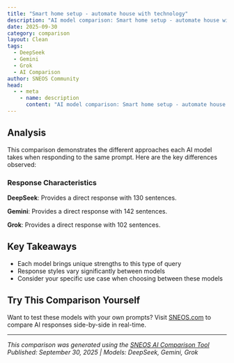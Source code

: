 ```yaml
---
title: "Smart home setup - automate house with technology"
description: "AI model comparison: Smart home setup - automate house with technology..."
date: 2025-09-30
category: comparison
layout: Clean
tags:
  - DeepSeek
  - Gemini
  - Grok
  - AI Comparison
author: SNEOS Community
head:
  - - meta
    - name: description
      content: "AI model comparison: Smart home setup - automate house with technology..."
---
```


<ChatComparison
  title="Smart home setup - automate house with technology"
  prompt="Smart home setup - automate house with technology"
  :responses='{"DeepSeek": "Of course! Setting up a smart home is an exciting project that can make your life more convenient, secure, and efficient. Here is a comprehensive guide to get you started, from planning to advanced automation.\n\n### Phase 1: The Foundation - Planning \u0026 Connectivity\n\nBefore buying any gadgets, a little planning goes a long way.\n\n**1. Choose Your Ecosystem (The Brain):**\nThis is the most crucial decision. Your ecosystem determines which devices work together seamlessly and which voice assistant you\u0027ll use.\n\n* **Amazon Alexa:** Great for broad device compatibility and shopping-centric commands. (e.g., Echo Dot, Echo Show).\n* **Google Assistant:** Excellent for answering questions and integrating with Google services like Calendar. (e.g., Google Nest Hub, Nest Mini).\n* **Apple HomeKit:** Top-tier for privacy and security, with a focus on a seamless experience for Apple users. Requires \u0022Works with Apple HomeKit\u0022 certified devices (e.g., HomePod Mini, Apple TV, or iPad as a hub).\n\n**Recommendation:** If you\u0027re deep in the Apple ecosystem, choose HomeKit. For most others, Alexa or Google Assistant offer more flexibility and lower-cost options.\n\n**2. Secure Your Network (The Nervous System):**\nSmart devices put more demand on your Wi-Fi.\n* **A Strong Router:** Ensure you have a reliable, modern router.\n* **Wi-Fi Bands:** Use a dual-band router. Put most smart devices on the 2.4GHz band (for better range) and reserve the 5GHz band for phones, laptops, and streaming.\n* **Consider a Separate Network:** For advanced users, creating a separate \u0022IoT\u0022 (Internet of Things) network for your smart devices can enhance security.\n* **A Good Mesh Wi-Fi System** (like eero, Google Nest Wifi, or TP-Link Deco) is highly recommended for whole-home coverage without dead zones.\n\n**3. Communication Protocols (The Language):**\nDevices talk to each other and your hub using different \u0022languages.\u0022\n* **Wi-Fi:** Most common. Easy to set up but can clog your network if you have dozens of devices.\n* **Bluetooth:** Short-range, used for some individual devices like smart locks.\n* **Zigbee / Z-Wave:** These are \u0022mesh\u0022 protocols. Each device helps extend the network\u0027s range, they are very reliable, and don\u0027t use Wi-Fi bandwidth. They require a specific hub (like Samsung SmartThings, Hubitat, or the Aeotec Hub).\n* **Thread:** The new, modern standard. It\u0027s a low-power, responsive, and secure mesh protocol. It\u0027s built into the latest Apple, Google, Nanoleaf, and Eve devices. **Matter** (see below) runs on Thread.\n\n**4. Matter - The Unifying Standard:**\n**Matter** is a new, open-source, royalty-free connectivity standard. It promises that a Matter-certified device will work with *any* major ecosystem (Apple, Google, Amazon, Samsung). **When buying new devices, prioritize Matter-enabled ones for future-proofing.**\n\n---\n\n### Phase 2: Start Smart - Entry Points \u0026 Core Devices\n\nStart with a few devices to get a feel for the system before expanding.\n\n**1. The Hub \u0026 Voice Assistant:**\n* Buy a smart speaker or smart display that fits your chosen ecosystem (e.g., an Echo Dot for Alexa, a Nest Mini for Google, a HomePod mini for Apple).\n* This will be your primary way to control things by voice.\n\n**2. Smart Lighting (The Biggest \u0022Wow\u0022 Factor):**\nEasiest to install and most noticeable upgrade.\n* **Smart Bulbs (e.g., Philips Hue, LIFX, Nanoleaf):** Screw in like a regular bulb. Best for lamps and fixtures with no more than 3-4 bulbs. You can change color and color temperature.\n* **Smart Switches (e.g., Lutron Cas\u00E9ta, Kasa Smart):** Replace your existing light switches. Better for rooms with many bulbs (like a kitchen with downlights) because you can still use the physical switch. Lutron is renowned for rock-solid reliability (uses its own proprietary hub).\n* **Smart Plugs:** Turn any \u0022dumb\u0022 appliance (like a lamp, fan, or coffee maker) into a smart device.\n\n**3. Smart Speaker in a Central Location:**\nPlace your first smart speaker in a common area like the living room or kitchen.\n\n---\n\n### Phase 3: Expand \u0026 Automate - Room-by-Room Guide\n\nNow, build out individual rooms with purpose.\n\n**Living Room:**\n* **Smart Lighting:** Smart bulbs for lamps, a smart switch for the main overhead light.\n* **Smart TV \u0026 Streaming:** Use a Fire TV Stick, Google Chromecast, or Apple TV for voice-controlled streaming.\n* **Smart Blinds:** (e.g., IKEA, Lutron) Automate opening and closing.\n* **Universal Remote:** A hub like the **Logitech Harmony** (now discontinued but still great) or its successors can control your TV, sound system, and lights with one command.\n\n**Kitchen:**\n* **Smart Display:** A device with a screen (Echo Show, Nest Hub) is perfect for recipes, video calls, and watching TV while cooking.\n* **Smart Plug:** For the coffee maker (\u0022Alexa, turn on the coffee maker\u0022).\n* **Smart Oven/Appliances:** (e.g., June, GE) Preheat remotely and get notifications when food is ready.\n\n**Bedroom:**\n* **Smart Bulbs:** Wake up with a gentle, simulated sunrise.\n* **Smart Ceiling Fan:** (e.g., Hunter) Control speed and light.\n* **Smart Alarm Clock:** Use a smart display or a dedicated device.\n\n**Entryway \u0026 Security:**\n* **Smart Lock:** (e.g., Yale, August) Lock/unlock remotely, create temporary codes for guests.\n* **Video Doorbell:** (e.g., Ring, Nest Doorbell) See and talk to visitors from anywhere.\n* **Smart Cameras:** For indoor/outdoor security monitoring.\n* **Smart Garage Door Opener:** (e.g., MyQ) Get alerts and open/close from your phone.\n\n**Whole Home:**\n* **Smart Thermostat:** (e.g., Nest, Ecobee) Learns your schedule and saves energy.\n* **Smart Sensors:** Door/window sensors, motion sensors, water leak sensors.\n\n---\n\n### Phase 4: The Magic - Routines \u0026 Automation\n\nThis is where your house becomes truly \u0022smart.\u0022 Instead of controlling individual devices, you trigger events.\n\n**Example Routines:**\n\n* **\u0022Good Morning\u0022 Routine:**\n * **Trigger:** Voice command or a scheduled time (e.g., 7:00 AM).\n * **Actions:** Lights turn on slowly to 50%, thermostat adjusts, coffee maker turns on, your phone tells you the weather and your calendar for the day.\n* **\u0022Goodnight\u0022 Routine:**\n * **Trigger:** Voice command (\u0022Alexa, goodnight\u0022).\n * **Actions:** All lights turn off, doors lock, thermostat lowers, security cameras arm.\n* **\u0022Movie Time\u0022 Routine:**\n * **Trigger:** Voice command or a button press.\n * **Actions:** Living room lights dim to 10%, TV and sound system turn on, blinds close.\n* **\u0022Leaving Home\u0022 Routine:**\n * **Trigger:** A smart button by the door or geofencing (your phone\u0027s location).\n * **Actions:** All lights turn off, thermostat adjusts, all plugs turn off, robot vacuum starts cleaning.\n\n---\n\n### Sample Beginner\u0027s Shopping List (Google/Alexa Focused)\n\n1. **Google Nest Hub (or Echo Show 8)** - Your central control screen.\n2. **Google Nest Mini (or Echo Dot)** - For another room.\n3. **Nest Thermostat (or Ecobee)** - For energy savings.\n4. **TP-Link Kasa Smart Plugs (4-pack)** - To automate lamps and appliances.\n5. **Philips Hue White Starter Kit** (includes bridge and 2-3 bulbs) - For your best lamps.\n6. **Lutron Cas\u00E9ta Smart Dimmer Switch Kit** - For your main living room light.\n\n### Pro Tips \u0026 Cautions\n\n* **Start Small:** Don\u0027t try to automate your entire house in one weekend.\n* **Check Compatibility:** Before you buy, always confirm the device works with your chosen ecosystem (Alexa, Google, or Apple).\n* **Security:** Always change default passwords. Keep your router\u0027s firmware updated. Buy from reputable brands.\n* **Privacy:** Understand what data your devices collect. Mute the microphone on smart speakers when having private conversations.\n\nEnjoy the journey! Building a smart home is a rewarding hobby that truly enhances daily living.", "Gemini": "Okay, let\u0027s break down how to automate your house and turn it into a smart home. This is a big topic, but we can cover the essential steps, considerations, and technologies involved.\n\n**I. Planning \u0026 Goal Setting:**\n\n* **Define Your Goals:** This is *crucial*. Why do you want a smart home? Examples:\n * **Convenience:** Automated lights, locks, temperature control.\n * **Energy Savings:** Smart thermostats, lighting schedules, appliance monitoring.\n * **Security:** Smart locks, security cameras, alarm systems, motion sensors.\n * **Entertainment:** Whole-home audio, smart TVs, voice control of media.\n * **Accessibility:** Remote control of devices for elderly or disabled individuals.\n\n* **Prioritize:** You don\u0027t have to do everything at once. Start with the most impactful or desired features. A phased approach is often best.\n * **Example Phase 1:** Smart lighting and thermostat.\n * **Example Phase 2:** Smart locks and security cameras.\n * **Example Phase 3:** Smart entertainment system.\n\n* **Budget:** Smart home tech can range from very affordable to quite expensive. Set a realistic budget *before* you start buying things. Factor in:\n * **Device Costs:** Individual gadgets.\n * **Hub/Controller Costs:** If required (see below).\n * **Installation Costs:** If you need professional help (electrical work, camera mounting, etc.).\n * **Subscription Costs:** Some services (security monitoring, cloud storage for cameras) require monthly fees.\n\n* **Research \u0026 Compatibility:** Make sure the devices you choose will work together. Think about:\n * **Protocols:** Wi-Fi, Zigbee, Z-Wave, Bluetooth. (See details below)\n * **Ecosystems:** Amazon Alexa, Google Assistant, Apple HomeKit. Choose one ecosystem to start with, and try to stick with it for seamless integration.\n * **Device Compatibility:** Read reviews and check product specifications to ensure devices are compatible with your chosen ecosystem and protocol.\n\n* **Assess Your Home:** Consider your home\u0027s:\n * **Wi-Fi Coverage:** A strong, reliable Wi-Fi network is essential. Consider a mesh Wi-Fi system for larger homes.\n * **Electrical Wiring:** Some devices require neutral wires, which older homes may lack. This could affect smart switches and outlets.\n * **Door/Window Types:** This impacts the type of smart locks and sensors you can install.\n\n**II. Key Technologies \u0026 Devices:**\n\n* **Smart Speakers/Voice Assistants:** (The Brains)\n * **Amazon Echo (Alexa):** Popular, vast ecosystem, good compatibility.\n * **Google Home/Nest (Google Assistant):** Excellent voice recognition, integrates well with Google services.\n * **Apple HomePod (Siri/HomeKit):** Strong privacy focus, integrates seamlessly with Apple devices.\n * **Function:** Voice control, hub for some devices, automation routines, music playback, information.\n\n* **Smart Hubs/Controllers:** (The Translators)\n * **Purpose:** Connect devices that use different communication protocols (Zigbee, Z-Wave) to your Wi-Fi network and voice assistant.\n * **Examples:**\n * **Samsung SmartThings Hub:** Supports Zigbee, Z-Wave, and Wi-Fi. Versatile.\n * **Hubitat Elevation:** Local processing for increased privacy and reliability.\n * **Apple HomePod/Apple TV:** Acts as a HomeKit hub.\n * **Note:** Some devices (like many Wi-Fi smart bulbs) don\u0027t *require* a dedicated hub because they connect directly to your Wi-Fi. But a hub can offer advantages for managing multiple devices and creating complex automations.\n\n* **Smart Lighting:**\n * **Smart Bulbs:** Easy to install, color changing options, dimming, scheduling. (Philips Hue, LIFX, Wyze Bulb)\n * **Smart Switches/Dimmers:** Control existing lights, often require neutral wires. (Lutron Caseta, Kasa Smart)\n * **Motion Sensors:** Trigger lights automatically when motion is detected.\n\n* **Smart Thermostats:**\n * **Nest Learning Thermostat:** Learns your habits, energy saving.\n * **Ecobee Smart Thermostat:** Remote sensors for temperature control in multiple rooms.\n * **Honeywell Home:** Geofencing, scheduling.\n * **Features:** Remote control, scheduling, geofencing (adjust temperature based on your location), energy monitoring.\n\n* **Smart Locks:**\n * **August Smart Lock Pro:** Retrofits existing deadbolts, auto-unlock, remote access.\n * **Schlage Encode:** Wi-Fi enabled, no hub required, keypad entry.\n * **Yale Assure Lock:** Keypad entry, Z-Wave/Zigbee compatible.\n * **Features:** Remote locking/unlocking, keyless entry, activity monitoring, temporary access codes.\n\n* **Security Cameras:**\n * **Arlo Pro/Ultra:** Wireless, battery-powered, weatherproof, cloud storage.\n * **Ring Spotlight/Floodlight Cam:** Motion detection, two-way audio, integrated lighting.\n * **Wyze Cam:** Affordable, good image quality, local storage (SD card).\n * **Nest Cam:** Integrated with Nest ecosystem, facial recognition.\n * **Considerations:** Wired vs. wireless, indoor vs. outdoor, cloud storage vs. local storage, resolution, field of view, night vision.\n\n* **Smart Plugs/Outlets:**\n * **Kasa Smart Plug:** Control lamps, fans, small appliances remotely, scheduling.\n * **Wyze Plug:** Affordable, compact.\n * **Features:** Remote control, scheduling, energy monitoring.\n\n* **Smart Sensors:**\n * **Motion Sensors:** Detect movement, trigger lights, security alerts.\n * **Door/Window Sensors:** Detect when doors/windows are opened, security alerts.\n * **Water Leak Sensors:** Detect leaks, prevent water damage.\n * **Smoke/CO Detectors:** Smart alerts, integration with smart home systems.\n\n* **Smart Irrigation/Sprinkler Controllers:**\n * **Rachio:** Weather-based watering, remote control.\n * **Orbit B-hyve:** Wi-Fi controlled, smart watering.\n\n* **Smart Entertainment:**\n * **Smart TVs:** Built-in streaming apps, voice control (Samsung, LG, Sony, etc.).\n * **Streaming Devices:** Roku, Apple TV, Amazon Fire TV Stick.\n * **Smart Sound Systems:** Sonos, Bose, etc.\n\n**III. Protocols \u0026 Communication:**\n\n* **Wi-Fi:** Most common, devices connect directly to your home Wi-Fi network.\n* **Zigbee:** Low-power, mesh network (devices relay signals to each other), requires a hub.\n* **Z-Wave:** Low-power, mesh network, requires a hub, often used for security devices.\n* **Bluetooth:** Short-range, direct connection to a phone or device, not ideal for whole-home automation.\n\n**IV. Setting Up Your Smart Home:**\n\n1. **Install Hardware:** Follow the manufacturer\u0027s instructions for each device.\n2. **Connect to Your Network:** Connect devices to your Wi-Fi or your hub (depending on the device and protocol).\n3. **Configure Devices:** Use the manufacturer\u0027s app to set up each device (name, location, settings).\n4. **Integrate with Your Ecosystem:** Connect your devices to your chosen voice assistant (Alexa, Google Assistant, HomeKit). This usually involves linking accounts and enabling skills/integrations.\n5. **Create Automations:** Use the apps or your voice assistant to create routines and automations. Examples:\n * \u0022When the sun sets, turn on the living room lights.\u0022\n * \u0022When the front door is unlocked, send a notification.\u0022\n * \u0022When motion is detected on the front porch, start recording video.\u0022\n6. **Test and Refine:** Test your automations to make sure they work as expected. Adjust settings as needed.\n7. **Security Hardening**: Consider security best practices.\n * Use strong, unique passwords for all your accounts.\n * Enable two-factor authentication where possible.\n * Keep your devices and software updated.\n * Be careful about granting access to your smart home to others.\n * Consider creating a separate guest network for visitors.\n\n**V. Example Automations:**\n\n* **Welcome Home:** When you arrive home (geofencing), unlock the door, turn on the lights, and adjust the thermostat.\n* **Goodnight Routine:** At bedtime, turn off the lights, lock the doors, and arm the security system.\n* **Vacation Mode:** Simulate occupancy by turning lights on and off at random times.\n* **Security Alert:** If a door or window is opened while the security system is armed, send a notification and sound an alarm.\n\n**VI. Important Considerations:**\n\n* **Privacy:** Understand how your data is being collected and used by smart home devices and services. Review privacy policies carefully.\n* **Security:** Smart home devices can be vulnerable to hacking. Take steps to secure your network and devices.\n* **Reliability:** Plan for outages. What happens if your internet goes down? Choose devices that offer some level of local control or battery backup.\n* **Maintenance:** Smart home devices require occasional maintenance (battery changes, software updates).\n\n**VII. Getting Started: A Simple Example (Smart Lighting)**\n\n1. **Choose an Ecosystem:** Let\u0027s say you choose Amazon Alexa.\n2. **Buy an Amazon Echo Dot:** This is your voice assistant and the starting point.\n3. **Buy a Smart Bulb (Wi-Fi):** For example, a Kasa Smart Bulb.\n4. **Install the Bulb:** Screw it into a lamp.\n5. **Download the Kasa App:** Connect the bulb to your Wi-Fi network using the app.\n6. **Enable the Kasa Skill in Alexa:** Link your Kasa account to your Alexa account.\n7. **Control the Bulb with Your Voice:** \u0022Alexa, turn on the lamp.\u0022\n8. **Create a Routine:** In the Alexa app, create a routine to turn on the lamp at sunset.\n\nThis is a basic example, but it demonstrates the core steps involved in setting up a smart home device.\n\n**In summary, building a smart home is a journey. Start with a clear plan, prioritize your needs, choose compatible devices, and gradually expand your system. Don\u0027t be afraid to experiment and learn as you go!**\n", "Grok": "Setting up a smart home involves integrating various devices and technologies to automate and control different aspects of your house, such as lighting, heating, security, and entertainment. A well-designed smart home setup can improve convenience, energy efficiency, and security. Below is a step-by-step guide to help you automate your house with technology.\n\n---\n\n### **1. Define Your Goals and Budget**\nBefore purchasing devices, identify what you want to automate and set a budget. Common areas to automate include:\n- **Lighting**: Turn lights on/off or dim them automatically.\n- **Thermostat/Climate Control**: Optimize heating and cooling for comfort and energy savings.\n- **Security**: Monitor your home with cameras, alarms, and smart locks.\n- **Appliances**: Control devices like coffee makers, vacuums, or washing machines.\n- **Entertainment**: Automate audio/video systems or smart speakers.\n- **Energy Management**: Monitor and reduce energy usage.\n\nBudgeting is crucial since smart home devices range from affordable to premium. Start small and expand as needed.\n\n---\n\n### **2. Choose a Smart Home Hub or Platform**\nA smart home hub or platform acts as the central system to connect and control all your devices. Popular options include:\n- **Amazon Alexa**: Works with a wide range of devices and is great for voice control via Echo devices.\n- **Google Home**: Integrates with Google Assistant and supports many smart devices, ideal for Android users.\n- **Apple HomeKit**: Best for Apple users, with strong privacy features and Siri integration.\n- **Samsung SmartThings**: A versatile hub for controlling a broad range of devices.\n- **Hubitat**: A local hub with advanced automation features for tech-savvy users.\n\n**Tip**: Ensure the hub you choose supports the devices you plan to buy.\n\n---\n\n### **3. Set Up a Reliable Network**\nSmart home devices rely on a strong and secure Wi-Fi network. Steps to ensure reliability:\n- **Upgrade Your Router**: Use a modern router with good coverage (e.g., Wi-Fi 6 for faster speeds and better device handling).\n- **Add a Mesh Network**: For larger homes, consider a mesh system (like Google Nest Wi-Fi or TP-Link Deco) to eliminate dead zones.\n- **Secure Your Network**: Use a strong password, enable WPA3 encryption, and consider setting up a separate guest network for smart devices to isolate them from personal devices.\n\n---\n\n### **4. Start with Core Smart Home Devices**\nBegin with foundational devices that provide the most impact. Here are popular categories and device recommendations:\n\n#### **Smart Lighting**\n- **Devices**: Philips Hue, LIFX, or Wyze Bulbs.\n- **Features**: Remote control, scheduling, color changes, and voice control.\n- **Setup**: Replace existing bulbs with smart bulbs or add smart switches. Connect them to your hub for automation (e.g., lights turn on at sunset).\n\n#### **Smart Thermostat**\n- **Devices**: Nest Learning Thermostat, Ecobee SmartThermostat.\n- **Features**: Learns your schedule, remote control via app, energy-saving reports.\n- **Setup**: Replace your old thermostat (may require professional installation if wiring is complex). Connect to the hub for automation (e.g., lower temperature when you\u2019re away).\n\n#### **Smart Security**\n- **Devices**: \n - Cameras: Arlo, Ring, Google Nest Cam.\n - Doorbells: Ring Video Doorbell, Nest Doorbell.\n - Smart Locks: August Smart Lock, Yale Assure Lock.\n - Sensors: Motion or door/window sensors (e.g., SimpliSafe or SmartThings sensors).\n- **Features**: Real-time alerts, remote access, integration with alarms.\n- **Setup**: Install cameras at key entry points, replace traditional locks with smart locks, and place sensors on doors/windows. Link to your hub for notifications and automation (e.g., lights turn on when motion is detected).\n\n#### **Smart Speakers**\n- **Devices**: Amazon Echo, Google Nest Mini, Apple HomePod Mini.\n- **Features**: Voice control for all connected devices, play music, set reminders.\n- **Setup**: Place in central locations in your home and connect to your hub for seamless control.\n\n#### **Smart Plugs and Appliances**\n- **Devices**: TP-Link Kasa, Amazon Smart Plug.\n- **Features**: Turn any appliance into a smart device by plugging it into a smart plug.\n- **Setup**: Plug in devices like lamps, fans, or coffee makers, and control them via app or voice commands.\n\n---\n\n### **5. Create Automations and Routines**\nAutomation makes a smart home truly \u201Csmart\u201D by having devices work together without manual input. Use your hub\u2019s app to create routines or scenes:\n- **Morning Routine**: Turn on lights, adjust thermostat, and start the coffee maker at 7 AM.\n- **Away Mode**: Turn off lights, lock doors, and arm security cameras when you leave.\n- **Night Mode**: Dim lights, lock doors, and lower the thermostat at bedtime.\n- **Geofencing**: Automatically trigger actions based on your phone\u2019s location (e.g., unlock the door when you arrive home).\n- **If-Then Rules**: Use apps like IFTTT (If This Then That) to link actions across platforms (e.g., if motion is detected, send a notification).\n\n---\n\n### **6. Focus on Security and Privacy**\nSmart devices can be vulnerable to hacking if not secured properly:\n- **Use Strong Passwords**: Set unique passwords for your hub, app accounts, and Wi-Fi.\n- **Enable Two-Factor Authentication (2FA)**: Add an extra layer of security to accounts.\n- **Keep Firmware Updated**: Regularly update devices to patch vulnerabilities.\n- **Limit Data Sharing**: Disable unnecessary permissions in apps and review privacy policies.\n- **Local Control**: Opt for hubs like Hubitat that process data locally instead of relying on the cloud.\n\n---\n\n### **7. Expand and Customize**\nOnce the basics are set up, add more specialized devices based on your needs:\n- **Smart Shades/Blinds**: Automate window coverings (e.g., Lutron Serena).\n- **Smart Irrigation**: Control sprinklers with devices like Rachio.\n- **Robot Vacuums**: Automate cleaning with Roomba or Roborock.\n- **Smart Kitchen Devices**: Use smart refrigerators or ovens for remote control and recipes.\n- **Energy Monitors**: Track usage with devices like Sense or Emporia.\n\n---\n\n### **8. Troubleshooting and Maintenance**\n- **Connection Issues**: Restart devices or reset your router if devices go offline.\n- **Compatibility**: Check if new devices work with your hub before purchasing.\n- **Battery Life**: Replace batteries in sensors or cameras as needed.\n- **App Updates**: Keep apps and device firmware up to date for optimal performance.\n\n---\n\n### **Sample Smart Home Setup for Beginners**\n**Budget-Friendly Starter Kit (Under $300):**\n- **Hub**: Amazon Echo Dot ($50)\n- **Lighting**: Wyze Smart Bulbs (4-pack, $40)\n- **Thermostat**: Wyze Smart Thermostat ($80)\n- **Security**: Wyze Cam v3 ($35)\n- **Smart Plug**: TP-Link Kasa Smart Plug (2-pack, $25)\n\n**Total Cost**: ~$230 \n**Features**: Voice control, light scheduling, temperature control, basic security monitoring, and appliance control.\n\n**Mid-Range Setup (Under $800):**\n- **Hub**: Google Nest Hub ($100)\n- **Lighting**: Philips Hue Starter Kit (4 bulbs \u002B bridge, $200)\n- **Thermostat**: Nest Learning Thermostat ($250)\n- **Security**: Ring Video Doorbell \u002B Stick Up Cam ($200)\n- **Smart Plug**: Amazon Smart Plug (2-pack, $40)\n\n**Total Cost**: ~$790 \n**Features**: Advanced voice control, color-changing lights, energy-efficient climate control, and enhanced security with video monitoring.\n\n---\n\n### **Tips for Success**\n- **Start Small**: Focus on one area (e.g., lighting) before expanding.\n- **Research Compatibility**: Stick to devices that work with your chosen platform.\n- **Plan for Scalability**: Choose a hub that supports many devices for future growth.\n- **DIY vs. Professional Help**: While most setups are DIY-friendly, hire an electrician for complex installations like smart thermostats or wired security systems.\n\nBy following these steps, you can create a smart home tailored to your lifestyle, enhancing convenience, security, and efficiency. If you have a specific area or device in mind (e.g., security cameras or lighting), let me know, and I can provide more detailed guidance!"}' 
  published-date="22:46"
/>

## Analysis

This comparison demonstrates the different approaches each AI model takes when responding to the same prompt. Here are the key differences observed:

### Response Characteristics

**DeepSeek**: Provides a direct response with 130 sentences. 

**Gemini**: Provides a direct response with 142 sentences. 

**Grok**: Provides a direct response with 102 sentences. 

## Key Takeaways

- Each model brings unique strengths to this type of query
- Response styles vary significantly between models
- Consider your specific use case when choosing between these models

## Try This Comparison Yourself

Want to test these models with your own prompts? Visit [SNEOS.com](https://sneos.com) to compare AI responses side-by-side in real-time.

---

*This comparison was generated using the [SNEOS AI Comparison Tool](https://sneos.com)*
*Published: September 30, 2025 | Models: DeepSeek, Gemini, Grok*
